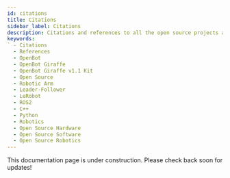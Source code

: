```yaml
---
id: citations
title: Citations
sidebar_label: Citations
description: Citations and references to all the open source projects and resources used in our projects.
keywords:
` - Citations
  - References
  - OpenBot
  - OpenBot Giraffe
  - OpenBot Giraffe v1.1 Kit
  - Open Source
  - Robotic Arm
  - Leader-Follower
  - LeRobot
  - ROS2
  - C++
  - Python
  - Robotics
  - Open Source Hardware
  - Open Source Software
  - Open Source Robotics
---
```


This documentation page is under construction. Please check back soon for updates!
